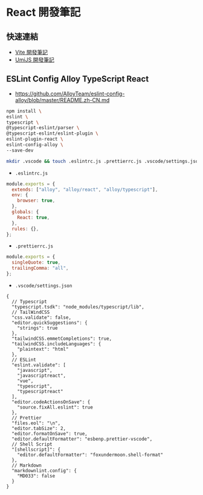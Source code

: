 # React 開發筆記

## 快速連結

- [Vite 開發筆記](vite.md)
- [UmiJS 開發筆記](umi.md)

## ESLint Config Alloy TypeScript React

- <https://github.com/AlloyTeam/eslint-config-alloy/blob/master/README.zh-CN.md>

```bash
npm install \
eslint \
typescript \
@typescript-eslint/parser \
@typescript-eslint/eslint-plugin \
eslint-plugin-react \
eslint-config-alloy \
--save-dev
```

```bash
mkdir .vscode && touch .eslintrc.js .prettierrc.js .vscode/settings.json
```

- `.eslintrc.js`

```js
module.exports = {
  extends: ["alloy", "alloy/react", "alloy/typescript"],
  env: {
    browser: true,
  },
  globals: {
    React: true,
  },
  rules: {},
};
```

- `.prettierrc.js`

```js
module.exports = {
  singleQuote: true,
  trailingComma: "all",
};
```

- `.vscode/settings.json`

```jsonc
{
  // Typescript
  "typescript.tsdk": "node_modules/typescript/lib",
  // TailWindCSS
  "css.validate": false,
  "editor.quickSuggestions": {
    "strings": true
  },
  "tailwindCSS.emmetCompletions": true,
  "tailwindCSS.includeLanguages": {
    "plaintext": "html"
  },
  // ESLint
  "eslint.validate": [
    "javascript",
    "javascriptreact",
    "vue",
    "typescript",
    "typescriptreact"
  ],
  "editor.codeActionsOnSave": {
    "source.fixAll.eslint": true
  },
  // Prettier
  "files.eol": "\n",
  "editor.tabSize": 2,
  "editor.formatOnSave": true,
  "editor.defaultFormatter": "esbenp.prettier-vscode",
  // Shell Script
  "[shellscript]": {
    "editor.defaultFormatter": "foxundermoon.shell-format"
  },
  // Markdown
  "markdownlint.config": {
    "MD033": false
  }
}
```

